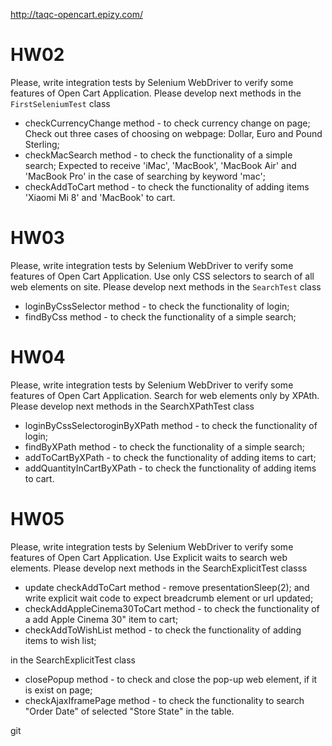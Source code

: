 http://taqc-opencart.epizy.com/

# HW02
Please, write integration tests by Selenium WebDriver to verify some features of Open Cart Application. Please develop  next methods in the `FirstSeleniumTest` class

- checkCurrencyChange method - to check currency change on page; Check out three cases of choosing on webpage: Dollar, Euro and Pound Sterling;
- checkMacSearch method - to check the functionality of a simple search; Expected to receive 'iMac', 'MacBook', 'MacBook Air' and 'MacBook Pro' in the case of  searching by keyword 'mac';
- checkAddToCart method - to check the functionality of adding items 'Xiaomi Mi 8' and 'MacBook' to cart.

# HW03
Please, write integration tests by Selenium WebDriver to verify some features of Open Cart Application. Use only CSS selectors to search of all web elements on site.
Please develop next methods in the `SearchTest` class

- loginByCssSelector method - to check the functionality of login;
- findByCss method - to check the functionality of a simple search;

# HW04
Please, write integration tests by Selenium WebDriver to verify some features of Open Cart Application. Search for web elements only by XPAth. Please develop next methods in the SearchXPathTest class

- loginByCssSelectoroginByXPath method - to check the functionality of login;
- findByXPath method - to check the functionality of a simple search;
- addToCartByXPath - to check the functionality of adding items to cart;
- addQuantityInCartByXPath - to check the functionality of adding items to cart.


# HW05
Please, write integration tests by Selenium WebDriver to verify some features of Open Cart Application. Use Explicit waits to search web elements.
Please develop next methods in the SearchExplicitTest classs

- update checkAddToCart method - remove presentationSleep(2); and write explicit wait code  to expect breadcrumb element or url updated;
- checkAddAppleCinema30ToCart method - to check the functionality of a add Apple Cinema 30" item to cart;
- checkAddToWishList method - to check the functionality of adding items to wish list;

in the SearchExplicitTest class
- closePopup method - to check and close the pop-up web element, if it is exist on page;
- checkAjaxIframePage method - to check the functionality to search "Order Date" of selected "Store State" in the table.


git